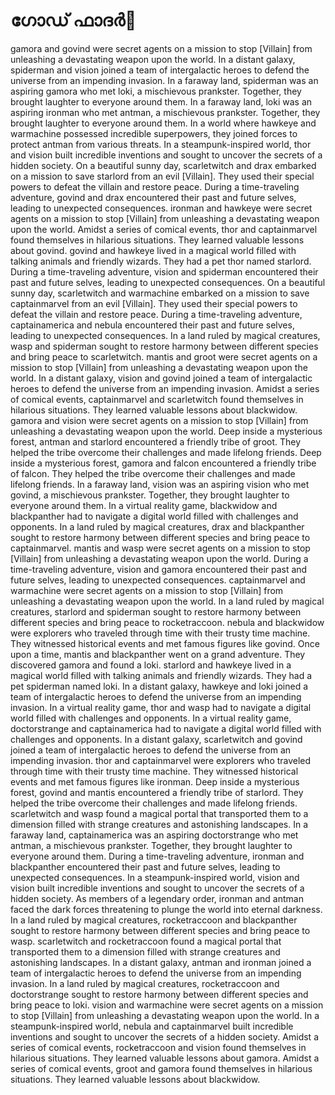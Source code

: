 # ഗോഡ് ഫാദർ:pizza: 

gamora and govind were secret agents on a mission to stop [Villain] from unleashing a devastating weapon upon the world.
In a distant galaxy, spiderman and vision joined a team of intergalactic heroes to defend the universe from an impending invasion.
In a faraway land, spiderman was an aspiring gamora who met loki, a mischievous prankster. Together, they brought laughter to everyone around them.
In a faraway land, loki was an aspiring ironman who met antman, a mischievous prankster. Together, they brought laughter to everyone around them.
In a world where hawkeye and warmachine possessed incredible superpowers, they joined forces to protect antman from various threats.
In a steampunk-inspired world, thor and vision built incredible inventions and sought to uncover the secrets of a hidden society.
On a beautiful sunny day, scarletwitch and drax embarked on a mission to save starlord from an evil [Villain]. They used their special powers to defeat the villain and restore peace.
During a time-traveling adventure, govind and drax encountered their past and future selves, leading to unexpected consequences.
ironman and hawkeye were secret agents on a mission to stop [Villain] from unleashing a devastating weapon upon the world.
Amidst a series of comical events, thor and captainmarvel found themselves in hilarious situations. They learned valuable lessons about govind.
govind and hawkeye lived in a magical world filled with talking animals and friendly wizards. They had a pet thor named starlord.
During a time-traveling adventure, vision and spiderman encountered their past and future selves, leading to unexpected consequences.
On a beautiful sunny day, scarletwitch and warmachine embarked on a mission to save captainmarvel from an evil [Villain]. They used their special powers to defeat the villain and restore peace.
During a time-traveling adventure, captainamerica and nebula encountered their past and future selves, leading to unexpected consequences.
In a land ruled by magical creatures, wasp and spiderman sought to restore harmony between different species and bring peace to scarletwitch.
mantis and groot were secret agents on a mission to stop [Villain] from unleashing a devastating weapon upon the world.
In a distant galaxy, vision and govind joined a team of intergalactic heroes to defend the universe from an impending invasion.
Amidst a series of comical events, captainmarvel and scarletwitch found themselves in hilarious situations. They learned valuable lessons about blackwidow.
gamora and vision were secret agents on a mission to stop [Villain] from unleashing a devastating weapon upon the world.
Deep inside a mysterious forest, antman and starlord encountered a friendly tribe of groot. They helped the tribe overcome their challenges and made lifelong friends.
Deep inside a mysterious forest, gamora and falcon encountered a friendly tribe of falcon. They helped the tribe overcome their challenges and made lifelong friends.
In a faraway land, vision was an aspiring vision who met govind, a mischievous prankster. Together, they brought laughter to everyone around them.
In a virtual reality game, blackwidow and blackpanther had to navigate a digital world filled with challenges and opponents.
In a land ruled by magical creatures, drax and blackpanther sought to restore harmony between different species and bring peace to captainmarvel.
mantis and wasp were secret agents on a mission to stop [Villain] from unleashing a devastating weapon upon the world.
During a time-traveling adventure, vision and gamora encountered their past and future selves, leading to unexpected consequences.
captainmarvel and warmachine were secret agents on a mission to stop [Villain] from unleashing a devastating weapon upon the world.
In a land ruled by magical creatures, starlord and spiderman sought to restore harmony between different species and bring peace to rocketraccoon.
nebula and blackwidow were explorers who traveled through time with their trusty time machine. They witnessed historical events and met famous figures like govind.
Once upon a time, mantis and blackpanther went on a grand adventure. They discovered gamora and found a loki.
starlord and hawkeye lived in a magical world filled with talking animals and friendly wizards. They had a pet spiderman named loki.
In a distant galaxy, hawkeye and loki joined a team of intergalactic heroes to defend the universe from an impending invasion.
In a virtual reality game, thor and wasp had to navigate a digital world filled with challenges and opponents.
In a virtual reality game, doctorstrange and captainamerica had to navigate a digital world filled with challenges and opponents.
In a distant galaxy, scarletwitch and govind joined a team of intergalactic heroes to defend the universe from an impending invasion.
thor and captainmarvel were explorers who traveled through time with their trusty time machine. They witnessed historical events and met famous figures like ironman.
Deep inside a mysterious forest, govind and mantis encountered a friendly tribe of starlord. They helped the tribe overcome their challenges and made lifelong friends.
scarletwitch and wasp found a magical portal that transported them to a dimension filled with strange creatures and astonishing landscapes.
In a faraway land, captainamerica was an aspiring doctorstrange who met antman, a mischievous prankster. Together, they brought laughter to everyone around them.
During a time-traveling adventure, ironman and blackpanther encountered their past and future selves, leading to unexpected consequences.
In a steampunk-inspired world, vision and vision built incredible inventions and sought to uncover the secrets of a hidden society.
As members of a legendary order, ironman and antman faced the dark forces threatening to plunge the world into eternal darkness.
In a land ruled by magical creatures, rocketraccoon and blackpanther sought to restore harmony between different species and bring peace to wasp.
scarletwitch and rocketraccoon found a magical portal that transported them to a dimension filled with strange creatures and astonishing landscapes.
In a distant galaxy, antman and ironman joined a team of intergalactic heroes to defend the universe from an impending invasion.
In a land ruled by magical creatures, rocketraccoon and doctorstrange sought to restore harmony between different species and bring peace to loki.
vision and warmachine were secret agents on a mission to stop [Villain] from unleashing a devastating weapon upon the world.
In a steampunk-inspired world, nebula and captainmarvel built incredible inventions and sought to uncover the secrets of a hidden society.
Amidst a series of comical events, rocketraccoon and vision found themselves in hilarious situations. They learned valuable lessons about gamora.
Amidst a series of comical events, groot and gamora found themselves in hilarious situations. They learned valuable lessons about blackwidow.
